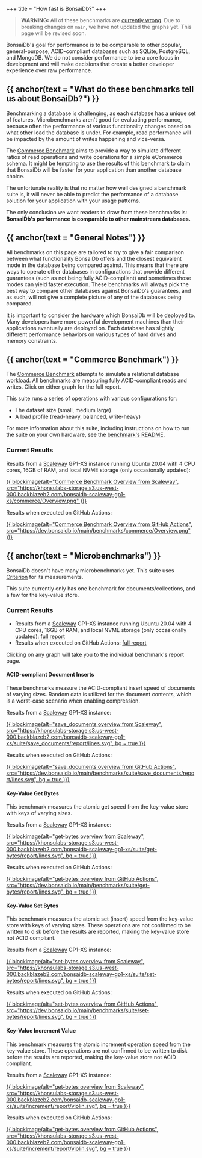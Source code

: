 +++
title = "How fast is BonsaiDb?"
+++

> **WARNING:** All of these benchmarks are [currently wrong](/blog/durable-writes). Due to
> breaking changes on `main`, we have not updated the graphs yet. This page will
> be revised soon.

BonsaiDb's goal for performance is to be comparable to other popular,
general-purpose, ACID-compliant databases such as SQLite, PostgreSQL, and
MongoDB. We do not consider performance to be a core focus in development and
will make decisions that create a better developer experience over raw
performance.

## {{ anchor(text = "What do these benchmarks tell us about BonsaiDb?") }}

Benchmarking a database is challenging, as each database has a unique set of
features. Microbenchmarks aren't good for evaluating performance, because often
the performance of various functionality changes based on what other load the
database is under. For example, read performance will be impacted by the amount
of writes happening and vice-versa.

The [Commerce Benchmark](/benchmarks/#Commerce%20Benchmark) aims to provide a way to simulate
different ratios of read operations and write operations for a simple eCommerce
schema. It might be tempting to use the results of this benchmark to claim that
BonsaiDb will be faster for your application than another database choice.

The unfortunate reality is that no matter how well designed a benchmark suite
is, it will never be able to predict the performance of a database solution for
your application with your usage patterns.

The only conclusion we want readers to draw from these benchmarks is:
**BonsaiDb's performance is comparable to other mainstream databases.**

## {{ anchor(text = "General Notes") }}

All benchmarks on this page are tailored to try to give a fair comparison
between what functionality BonsaiDb offers and the closest equivalent mode in
the database being compared against. This means that there are ways to operate
other databases in configurations that provide different guarantees (such as not
being fully ACID-compliant) and sometimes those modes can yield faster
execution. These benchmarks will always pick the best way to compare other
databases against BonsaiDb's guarantees, and as such, will not give a complete
picture of any of the databases being compared.

It is important to consider the hardware which BonsaiDb will be deployed to.
Many developers have more powerful development machines than their applications
eventually are deployed on. Each database has slightly different performance
behaviors on various types of hard drives and memory constraints.

## {{ anchor(text = "Commerce Benchmark") }}

The [Commerce Benchmark][commerce-bench-source] attempts to simulate a
relational database workload. All benchmarks are measuring fully ACID-compliant
reads and writes. Click on either graph for the full report.

This suite runs a series of operations with various configurations for:

- The dataset size (small, medium large)
- A load profile (read-heavy, balanced, write-heavy)

For more information about this suite, including instructions on how to run the
suite on your own hardware, see the [benchmark's README][commerce-bench-source].

### Current Results

Results from a [Scaleway](https://scaleway.com) GP1-XS instance running Ubuntu
20.04 with 4 CPU cores, 16GB of RAM, and local NVME storage (only occasionally
updated):

[{{ blockimage(alt="Commerce Benchmark Overview from Scaleway", src="https://khonsulabs-storage.s3.us-west-000.backblazeb2.com/bonsaidb-scaleway-gp1-xs/commerce/Overview.png" )}}](https://khonsulabs-storage.s3.us-west-000.backblazeb2.com/bonsaidb-scaleway-gp1-xs/commerce/index.html)

Results when executed on GitHub Actions:

[{{ blockimage(alt="Commerce Benchmark Overview from GitHub Actions", src="https://dev.bonsaidb.io/main/benchmarks/commerce/Overview.png" )}}](https://dev.bonsaidb.io/main/benchmarks/commerce/)

[commerce-bench-source]: https://github.com/khonsulabs/bonsaidb/tree/main/benchmarks/benches/commerce

## {{ anchor(text = "Microbenchmarks") }}

BonsaiDb doesn't have many microbenchmarks yet. This suite uses
[Criterion][criterion] for its measurements.

This suite currently only has one benchmark for documents/collections, and a few
for the key-value store.

### Current Results

- Results from a [Scaleway](https://scaleway.com) GP1-XS instance running Ubuntu
20.04 with 4 CPU cores, 16GB of RAM, and local NVME storage (only occasionally
updated): [full report][micro-scaleway]
- Results when executed on GitHub Actions: [full report][micro-github]

Clicking on any graph will take you to the individual benchmark's report page.

#### ACID-compliant Document Inserts

These benchmarks measure the ACID-compliant insert speed of documents of varying
sizes. Random data is utilized for the document contents, which is a worst-case
scenario when enabling compression.

Results from a [Scaleway](https://scaleway.com) GP1-XS instance:

[{{ blockimage(alt="save_documents overview from Scaleway", src="https://khonsulabs-storage.s3.us-west-000.backblazeb2.com/bonsaidb-scaleway-gp1-xs/suite/save_documents/report/lines.svg", bg = true )}}](https://khonsulabs-storage.s3.us-west-000.backblazeb2.com/bonsaidb-scaleway-gp1-xs/suite/save_documents/report/index.html)

Results when executed on GitHub Actions:

[{{ blockimage(alt="save_documents overview from GitHub Actions", src="https://dev.bonsaidb.io/main/benchmarks/suite/save_documents/report/lines.svg", bg = true )}}](https://dev.bonsaidb.io/main/benchmarks/suite/save_documents/report/index.html)

#### Key-Value Get Bytes

This benchmark measures the atomic get speed from the key-value store with keys
of varying sizes.

Results from a [Scaleway](https://scaleway.com) GP1-XS instance:

[{{ blockimage(alt="get-bytes overview from Scaleway", src="https://khonsulabs-storage.s3.us-west-000.backblazeb2.com/bonsaidb-scaleway-gp1-xs/suite/get-bytes/report/lines.svg", bg = true )}}](https://khonsulabs-storage.s3.us-west-000.backblazeb2.com/bonsaidb-scaleway-gp1-xs/suite/get-bytes/report/index.html)

Results when executed on GitHub Actions:

[{{ blockimage(alt="get-bytes overview from GitHub Actions", src="https://dev.bonsaidb.io/main/benchmarks/suite/get-bytes/report/lines.svg", bg = true )}}](https://dev.bonsaidb.io/main/benchmarks/suite/get-bytes/report/index.html)

#### Key-Value Set Bytes

This benchmark measures the atomic set (insert) speed from the key-value store
with keys of varying sizes. These operations are not confirmed to be written to
disk before the results are reported, making the key-value store not ACID
compliant.

Results from a [Scaleway](https://scaleway.com) GP1-XS instance:

[{{ blockimage(alt="set-bytes overview from Scaleway", src="https://khonsulabs-storage.s3.us-west-000.backblazeb2.com/bonsaidb-scaleway-gp1-xs/suite/set-bytes/report/lines.svg", bg = true )}}](https://khonsulabs-storage.s3.us-west-000.backblazeb2.com/bonsaidb-scaleway-gp1-xs/suite/set-bytes/report/index.html)

Results when executed on GitHub Actions:

[{{ blockimage(alt="set-bytes overview from GitHub Actions", src="https://dev.bonsaidb.io/main/benchmarks/suite/set-bytes/report/lines.svg", bg = true )}}](https://dev.bonsaidb.io/main/benchmarks/suite/set-bytes/report/index.html)

#### Key-Value Increment Value

This benchmark measures the atomic increment operation speed from the key-value
store. These operations are not confirmed to be written to
disk before the results are reported, making the key-value store not ACID
compliant.

Results from a [Scaleway](https://scaleway.com) GP1-XS instance:

[{{ blockimage(alt="get-bytes overview from Scaleway", src="https://khonsulabs-storage.s3.us-west-000.backblazeb2.com/bonsaidb-scaleway-gp1-xs/suite/increment/report/violin.svg", bg = true )}}](https://khonsulabs-storage.s3.us-west-000.backblazeb2.com/bonsaidb-scaleway-gp1-xs/suite/increment/report/index.html)

Results when executed on GitHub Actions:

[{{ blockimage(alt="get-bytes overview from GitHub Actions", src="https://khonsulabs-storage.s3.us-west-000.backblazeb2.com/bonsaidb-scaleway-gp1-xs/suite/increment/report/violin.svg", bg = true )}}](https://dev.bonsaidb.io/main/benchmarks/suite/get-bytes/report/index.html)

[micro-scaleway]: https://khonsulabs-storage.s3.us-west-000.backblazeb2.com/bonsaidb-scaleway-gp1-xs/suite/report/index.html
[micro-github]: https://dev.bonsaidb.io/main/benchmarks/suite/report/index.html
[criterion]: https://github.com/bheisler/criterion.rs
